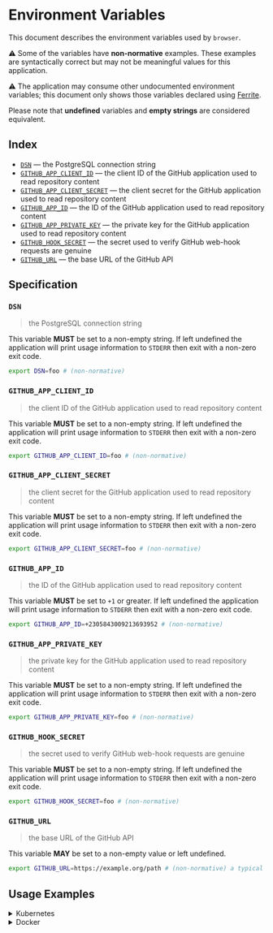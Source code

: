 # Environment Variables

This document describes the environment variables used by `browser`.

⚠️ Some of the variables have **non-normative** examples. These examples are
syntactically correct but may not be meaningful values for this application.

⚠️ The application may consume other undocumented environment variables; this
document only shows those variables declared using [Ferrite].

Please note that **undefined** variables and **empty strings** are considered
equivalent.

## Index

- [`DSN`](#DSN) — the PostgreSQL connection string
- [`GITHUB_APP_CLIENT_ID`](#GITHUB_APP_CLIENT_ID) — the client ID of the GitHub application used to read repository content
- [`GITHUB_APP_CLIENT_SECRET`](#GITHUB_APP_CLIENT_SECRET) — the client secret for the GitHub application used to read repository content
- [`GITHUB_APP_ID`](#GITHUB_APP_ID) — the ID of the GitHub application used to read repository content
- [`GITHUB_APP_PRIVATE_KEY`](#GITHUB_APP_PRIVATE_KEY) — the private key for the GitHub application used to read repository content
- [`GITHUB_HOOK_SECRET`](#GITHUB_HOOK_SECRET) — the secret used to verify GitHub web-hook requests are genuine
- [`GITHUB_URL`](#GITHUB_URL) — the base URL of the GitHub API

## Specification

### `DSN`

> the PostgreSQL connection string

This variable **MUST** be set to a non-empty string.
If left undefined the application will print usage information to `STDERR` then
exit with a non-zero exit code.

```bash
export DSN=foo # (non-normative)
```

### `GITHUB_APP_CLIENT_ID`

> the client ID of the GitHub application used to read repository content

This variable **MUST** be set to a non-empty string.
If left undefined the application will print usage information to `STDERR` then
exit with a non-zero exit code.

```bash
export GITHUB_APP_CLIENT_ID=foo # (non-normative)
```

### `GITHUB_APP_CLIENT_SECRET`

> the client secret for the GitHub application used to read repository content

This variable **MUST** be set to a non-empty string.
If left undefined the application will print usage information to `STDERR` then
exit with a non-zero exit code.

```bash
export GITHUB_APP_CLIENT_SECRET=foo # (non-normative)
```

### `GITHUB_APP_ID`

> the ID of the GitHub application used to read repository content

This variable **MUST** be set to `+1` or greater.
If left undefined the application will print usage information to `STDERR` then
exit with a non-zero exit code.

```bash
export GITHUB_APP_ID=+2305843009213693952 # (non-normative)
```

### `GITHUB_APP_PRIVATE_KEY`

> the private key for the GitHub application used to read repository content

This variable **MUST** be set to a non-empty string.
If left undefined the application will print usage information to `STDERR` then
exit with a non-zero exit code.

```bash
export GITHUB_APP_PRIVATE_KEY=foo # (non-normative)
```

### `GITHUB_HOOK_SECRET`

> the secret used to verify GitHub web-hook requests are genuine

This variable **MUST** be set to a non-empty string.
If left undefined the application will print usage information to `STDERR` then
exit with a non-zero exit code.

```bash
export GITHUB_HOOK_SECRET=foo # (non-normative)
```

### `GITHUB_URL`

> the base URL of the GitHub API

This variable **MAY** be set to a non-empty value or left undefined.

```bash
export GITHUB_URL=https://example.org/path # (non-normative) a typical URL for a web page
```

## Usage Examples

<details>
<summary>Kubernetes</summary>

This example shows how to define the environment variables needed by `browser`
on a [Kubernetes container] within a Kubenetes deployment manifest.

```yaml
apiVersion: apps/v1
kind: Deployment
metadata:
  name: example-deployment
spec:
  template:
    spec:
      containers:
        - name: example-container
          env:
            - name: DSN # the PostgreSQL connection string
              value: foo
            - name: GITHUB_APP_CLIENT_ID # the client ID of the GitHub application used to read repository content
              value: foo
            - name: GITHUB_APP_CLIENT_SECRET # the client secret for the GitHub application used to read repository content
              value: foo
            - name: GITHUB_APP_ID # the ID of the GitHub application used to read repository content
              value: "+2305843009213693952"
            - name: GITHUB_APP_PRIVATE_KEY # the private key for the GitHub application used to read repository content
              value: foo
            - name: GITHUB_HOOK_SECRET # the secret used to verify GitHub web-hook requests are genuine
              value: foo
            - name: GITHUB_URL # the base URL of the GitHub API
              value: https://example.org/path
```

Alternatively, the environment variables can be defined within a [config map][kubernetes config map]
then referenced a deployment manifest using `configMapRef`.

```yaml
apiVersion: v1
kind: ConfigMap
metadata:
  name: example-config-map
data:
  DSN: foo # the PostgreSQL connection string
  GITHUB_APP_CLIENT_ID: foo # the client ID of the GitHub application used to read repository content
  GITHUB_APP_CLIENT_SECRET: foo # the client secret for the GitHub application used to read repository content
  GITHUB_APP_ID: "+2305843009213693952" # the ID of the GitHub application used to read repository content
  GITHUB_APP_PRIVATE_KEY: foo # the private key for the GitHub application used to read repository content
  GITHUB_HOOK_SECRET: foo # the secret used to verify GitHub web-hook requests are genuine
  GITHUB_URL: https://example.org/path # the base URL of the GitHub API
---
apiVersion: apps/v1
kind: Deployment
metadata:
  name: example-deployment
spec:
  template:
    spec:
      containers:
        - name: example-container
          envFrom:
            - configMapRef:
                name: example-config-map
```

</details>

<details>
<summary>Docker</summary>

This example shows how to define the environment variables needed by `browser`
when running as a [Docker service] defined in a Docker compose file.

```yaml
service:
  example-service:
    environment:
      DSN: foo # the PostgreSQL connection string
      GITHUB_APP_CLIENT_ID: foo # the client ID of the GitHub application used to read repository content
      GITHUB_APP_CLIENT_SECRET: foo # the client secret for the GitHub application used to read repository content
      GITHUB_APP_ID: "+2305843009213693952" # the ID of the GitHub application used to read repository content
      GITHUB_APP_PRIVATE_KEY: foo # the private key for the GitHub application used to read repository content
      GITHUB_HOOK_SECRET: foo # the secret used to verify GitHub web-hook requests are genuine
      GITHUB_URL: https://example.org/path # the base URL of the GitHub API
```

</details>

<!-- references -->

[docker service]: https://docs.docker.com/compose/environment-variables/#set-environment-variables-in-containers
[ferrite]: https://github.com/dogmatiq/ferrite
[kubernetes config map]: https://kubernetes.io/docs/tasks/configure-pod-container/configure-pod-configmap/#configure-all-key-value-pairs-in-a-configmap-as-container-environment-variables
[kubernetes container]: https://kubernetes.io/docs/tasks/inject-data-application/define-environment-variable-container/#define-an-environment-variable-for-a-container
